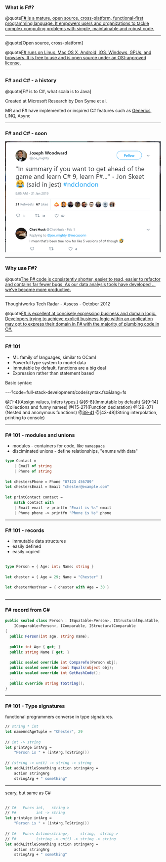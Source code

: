 ### What is F#?

@quote[F# is a mature, open source, cross-platform, functional-first programming language. It empowers users and organizations to tackle complex computing problems with simple, maintainable and robust code.](fsharp.org)

---

@quote[Open source, cross-platform]

@quote[F# runs on Linux, Mac OS X, Android, iOS, Windows, GPUs, and browsers. It is free to use and is open source under an OSI-approved license.](fsharp.org)

---

### F# and C# - a history

@quote[F# is to C#, what scala is to Java]

Created at Microsoft Research by Don Syme et al.

MR and F# have implemented or inspired C# features such as [Generics](https://blogs.msdn.microsoft.com/dsyme/2011/03/15/netc-generics-history-some-photos-from-feb-1999/), LINQ, Async

---

### F# and C# - soon #

![csharp9](full-stack-development/assets/img/csharp9.PNG)

---

### Why use F#? #

@quote[The F# code is consistently shorter, easier to read, easier to refactor and contains far fewer bugs. As our data analysis tools have developed … we’ve become more productive.](fsharp.org/testimonials/)

---

Thoughtworks Tech Radar - Assess - October 2012 

@quote[F# is excellent at concisely expressing business and domain logic. Developers trying to achieve explicit business logic within an application may opt to express their domain in F# with the majority of plumbing code in C#.](thoughtworks.com/radar/languages-and-frameworks/f)

---

### F# 101

- ML family of languages, similar to OCaml
- Powerful type system to model data
- Immutable by default, functions are a big deal
- Expression rather than statement based

Basic syntax:

---?code=full-stack-development/code/syntax.fsx&lang=fs

@[1-4](Assign values, infers types.)
@[6-8](Immutable by default)
@[9-14](Collections and funny names)
@[15-27](Function declaration)
@[29-37](Nested and anonymous functions)
@[39-41](Tuples)
@[43-48](String interpolation, printing to console)

---

### F# 101 - modules and unions

- modules - containers for code, like `namespace`
- disciminated unions - define relationships, "enums with data"

```fsharp
type Contact =
    | Email of string
    | Phone of string                      

let chestersPhone = Phone "07123 456789"                             
let chestersEmail = Email "chester@example.com"

let printContact contact =
    match contact with
    | Email email -> printfn "Email is %s" email
    | Phone phone -> printfn "Phone is %s" phone
```

---

### F# 101 - records

- immutable data structures
- easily defined
- easily copied

```fsharp

type Person = { Age: int; Name: string }

let chester = { Age = 29; Name = "Chester" }

let chesterNextYear = { chester with Age = 30 }
                                                                              //
```

---

### F# record from C# #

```csharp
public sealed class Person : IEquatable<Person>, IStructuralEquatable,
    IComparable<Person>, IComparable, IStructuralComparable
{
  public Person(int age, string name);

  public int Age { get; }
  public string Name { get; }
  
  public sealed override int CompareTo(Person obj);
  public sealed override bool Equals(object obj);
  public sealed override int GetHashCode();
  ...
  public override string ToString();
}
```

---

### F# 101 - Type signatures

functional programmers converse in type signatures.

```fsharp
// string * int
let nameAndAgeTuple = "Chester", 29

// int -> string
let printAge intArg =
    "Person is " + (intArg.ToString())

// (string -> unit) -> string -> string
let addALittleSomething action stringArg =
    action stringArg
    stringArg + " something"
```

---

scary, but same as C#

```fsharp

// C#   Func< int,   string >
// F#         int -> string
let printAge intArg =
    "Person is " + (intArg.ToString())

// C#   Func< Action<string>,     string,  string >
// F#         (string -> unit) -> string -> string
let addALittleSomething action stringArg =
    action stringArg
    stringArg + " something"
                                                                                                              //
```
